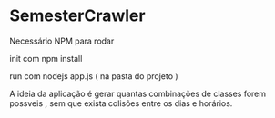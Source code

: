 # SemesterCrawler

Necessário NPM para rodar

init com npm install 

run com nodejs app.js ( na pasta do projeto )

A ideia da aplicação é gerar quantas combinações de classes forem possveis , sem que exista colisões entre os dias e horários.

